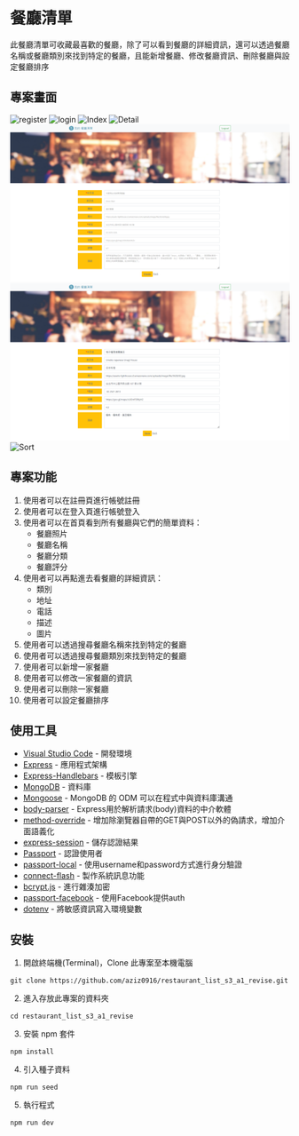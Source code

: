 # 餐廳清單
此餐廳清單可收藏最喜歡的餐廳，除了可以看到餐廳的詳細資訊，還可以透過餐廳名稱或餐廳類別來找到特定的餐廳，且能新增餐廳、修改餐廳資訊、刪除餐廳與設定餐廳排序

## 專案畫面
![register](https://github.com/aziz0916/restaurant_list_s3_a1_revise/blob/main/public/images/register.png)
![login](https://github.com/aziz0916/restaurant_list_s3_a1_revise/blob/main/public/images/login.png)
![Index](https://github.com/aziz0916/restaurant_list_s3_a1_revise/blob/main/public/images/index.png)
![Detail](https://github.com/aziz0916/restaurant_list_s3_a1_revise/blob/main/public/images/detail.png)
![New](https://github.com/aziz0916/restaurant_list_s3_a1_revise/blob/main/public/images/new.png)
![Edit](https://github.com/aziz0916/restaurant_list_s3_a1_revise/blob/main/public/images/edit.png)
![Sort](https://github.com/aziz0916/restaurant_list_s3_a1_revise/blob/main/public/images/sort.png)

## 專案功能
1. 使用者可以在註冊頁進行帳號註冊
2. 使用者可以在登入頁進行帳號登入
3. 使用者可以在首頁看到所有餐廳與它們的簡單資料：
   + 餐廳照片
   + 餐廳名稱
   + 餐廳分類
   + 餐廳評分
4. 使用者可以再點進去看餐廳的詳細資訊：
   + 類別
   + 地址
   + 電話
   + 描述
   + 圖片
5. 使用者可以透過搜尋餐廳名稱來找到特定的餐廳
6. 使用者可以透過搜尋餐廳類別來找到特定的餐廳
7. 使用者可以新增一家餐廳
8. 使用者可以修改一家餐廳的資訊
9. 使用者可以刪除一家餐廳
10. 使用者可以設定餐廳排序

## 使用工具
- [Visual Studio Code](https://visualstudio.microsoft.com/zh-hant/) - 開發環境
- [Express](https://www.npmjs.com/package/express) - 應用程式架構
- [Express-Handlebars](https://www.npmjs.com/package/express-handlebars) - 模板引擎
- [MongoDB](https://www.mongodb.com/) - 資料庫
- [Mongoose](https://www.npmjs.com/package/mongoose) - MongoDB 的 ODM 可以在程式中與資料庫溝通
- [body-parser](https://www.npmjs.com/package/body-parser) - Express用於解析請求(body)資料的中介軟體
- [method-override](https://www.npmjs.com/package/method-override) - 增加除瀏覽器自帶的GET與POST以外的偽請求，增加介面語義化
- [express-session](https://www.npmjs.com/package/express-session) - 儲存認證結果
- [Passport](https://www.npmjs.com/package/passport) - 認證使用者
- [passport-local](https://www.npmjs.com/package/passport-local) - 使用username和password方式進行身分驗證
- [connect-flash](https://www.npmjs.com/package/connect-flash) - 製作系統訊息功能
- [bcrypt.js](https://www.npmjs.com/package/bcryptjs) - 進行雜湊加密
- [passport-facebook](https://www.npmjs.com/package/passport-facebook) - 使用Facebook提供auth
- [dotenv](https://www.npmjs.com/package/dotenv) - 將敏感資訊寫入環境變數

## 安裝
1. 開啟終端機(Terminal)，Clone 此專案至本機電腦

```
git clone https://github.com/aziz0916/restaurant_list_s3_a1_revise.git
```
2. 進入存放此專案的資料夾

```
cd restaurant_list_s3_a1_revise
```
3. 安裝 npm 套件

```
npm install
```
4. 引入種子資料

```
npm run seed
```
5. 執行程式

```
npm run dev
```
